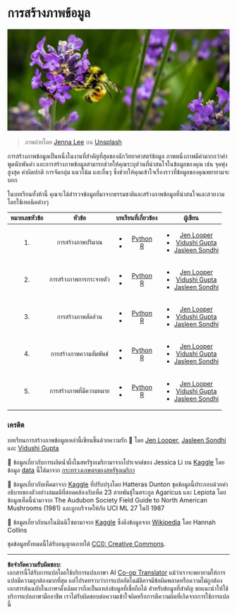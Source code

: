 <!--
CO_OP_TRANSLATOR_METADATA:
{
  "original_hash": "1441550a0d789796b2821e04f7f4cc94",
  "translation_date": "2025-08-26T22:40:18+00:00",
  "source_file": "3-Data-Visualization/README.md",
  "language_code": "th"
}
-->
# การสร้างภาพข้อมูล

![ผึ้งบนดอกลาเวนเดอร์](../../../translated_images/bee.0aa1d91132b12e3a8994b9ca12816d05ce1642010d9b8be37f8d37365ba845cf.th.jpg)
> ภาพถ่ายโดย <a href="https://unsplash.com/@jenna2980?utm_source=unsplash&utm_medium=referral&utm_content=creditCopyText">Jenna Lee</a> บน <a href="https://unsplash.com/s/photos/bees-in-a-meadow?utm_source=unsplash&utm_medium=referral&utm_content=creditCopyText">Unsplash</a>

การสร้างภาพข้อมูลเป็นหนึ่งในงานที่สำคัญที่สุดของนักวิทยาศาสตร์ข้อมูล ภาพหนึ่งภาพมีค่ามากกว่าคำพูดนับพันคำ และการสร้างภาพข้อมูลสามารถช่วยให้คุณระบุส่วนที่น่าสนใจในข้อมูลของคุณ เช่น จุดพุ่งสูงสุด ค่าผิดปกติ การจัดกลุ่ม แนวโน้ม และอื่นๆ ซึ่งช่วยให้คุณเข้าใจเรื่องราวที่ข้อมูลของคุณพยายามจะบอก

ในบทเรียนทั้งห้านี้ คุณจะได้สำรวจข้อมูลที่มาจากธรรมชาติและสร้างภาพข้อมูลที่น่าสนใจและสวยงามโดยใช้เทคนิคต่างๆ

| หมายเลขหัวข้อ | หัวข้อ | บทเรียนที่เกี่ยวข้อง | ผู้เขียน |
| :-----------: | :--: | :-----------: | :----: |
| 1. | การสร้างภาพปริมาณ | <ul> <li> [Python](09-visualization-quantities/README.md)</li>  <li>[R](../../../3-Data-Visualization/R/09-visualization-quantities) </li> </ul>|<ul> <li> [Jen Looper](https://twitter.com/jenlooper)</li><li> [Vidushi Gupta](https://github.com/Vidushi-Gupta)</li> <li>[Jasleen Sondhi](https://github.com/jasleen101010)</li></ul> |
| 2. | การสร้างภาพการกระจายตัว | <ul> <li> [Python](10-visualization-distributions/README.md)</li>  <li>[R](../../../3-Data-Visualization/R/10-visualization-distributions) </li> </ul>|<ul> <li> [Jen Looper](https://twitter.com/jenlooper)</li><li> [Vidushi Gupta](https://github.com/Vidushi-Gupta)</li> <li>[Jasleen Sondhi](https://github.com/jasleen101010)</li></ul> |
| 3. | การสร้างภาพสัดส่วน | <ul> <li> [Python](11-visualization-proportions/README.md)</li>  <li>[R](../../../3-Data-Visualization) </li> </ul>|<ul> <li> [Jen Looper](https://twitter.com/jenlooper)</li><li> [Vidushi Gupta](https://github.com/Vidushi-Gupta)</li> <li>[Jasleen Sondhi](https://github.com/jasleen101010)</li></ul> |
| 4. | การสร้างภาพความสัมพันธ์ | <ul> <li> [Python](12-visualization-relationships/README.md)</li>  <li>[R](../../../3-Data-Visualization) </li> </ul>|<ul> <li> [Jen Looper](https://twitter.com/jenlooper)</li><li> [Vidushi Gupta](https://github.com/Vidushi-Gupta)</li> <li>[Jasleen Sondhi](https://github.com/jasleen101010)</li></ul> |
| 5. | การสร้างภาพที่มีความหมาย | <ul> <li> [Python](13-meaningful-visualizations/README.md)</li>  <li>[R](../../../3-Data-Visualization) </li> </ul>|<ul> <li> [Jen Looper](https://twitter.com/jenlooper)</li><li> [Vidushi Gupta](https://github.com/Vidushi-Gupta)</li> <li>[Jasleen Sondhi](https://github.com/jasleen101010)</li></ul> |

### เครดิต

บทเรียนการสร้างภาพข้อมูลเหล่านี้เขียนขึ้นด้วยความรัก 🌸 โดย [Jen Looper](https://twitter.com/jenlooper), [Jasleen Sondhi](https://github.com/jasleen101010) และ [Vidushi Gupta](https://github.com/Vidushi-Gupta)

🍯 ข้อมูลเกี่ยวกับการผลิตน้ำผึ้งในสหรัฐอเมริกามาจากโปรเจกต์ของ Jessica Li บน [Kaggle](https://www.kaggle.com/jessicali9530/honey-production) โดยข้อมูล [data](https://usda.library.cornell.edu/concern/publications/rn301137d) นี้ได้มาจาก [กระทรวงเกษตรของสหรัฐอเมริกา](https://www.nass.usda.gov/About_NASS/index.php)

🍄 ข้อมูลเกี่ยวกับเห็ดมาจาก [Kaggle](https://www.kaggle.com/hatterasdunton/mushroom-classification-updated-dataset) ที่ปรับปรุงโดย Hatteras Dunton ชุดข้อมูลนี้ประกอบด้วยคำอธิบายของตัวอย่างสมมติที่สอดคล้องกับเห็ด 23 สายพันธุ์ในตระกูล Agaricus และ Lepiota โดยข้อมูลเห็ดนี้นำมาจาก The Audubon Society Field Guide to North American Mushrooms (1981) และถูกบริจาคให้กับ UCI ML 27 ในปี 1987

🦆 ข้อมูลเกี่ยวกับนกในมินนิโซตามาจาก [Kaggle](https://www.kaggle.com/hannahcollins/minnesota-birds) ซึ่งดึงข้อมูลจาก [Wikipedia](https://en.wikipedia.org/wiki/List_of_birds_of_Minnesota) โดย Hannah Collins

ชุดข้อมูลทั้งหมดนี้ได้รับอนุญาตภายใต้ [CC0: Creative Commons](https://creativecommons.org/publicdomain/zero/1.0/).

---

**ข้อจำกัดความรับผิดชอบ**:  
เอกสารนี้ได้รับการแปลโดยใช้บริการแปลภาษา AI [Co-op Translator](https://github.com/Azure/co-op-translator) แม้ว่าเราจะพยายามให้การแปลมีความถูกต้องมากที่สุด แต่โปรดทราบว่าการแปลอัตโนมัติอาจมีข้อผิดพลาดหรือความไม่ถูกต้อง เอกสารต้นฉบับในภาษาดั้งเดิมควรถือเป็นแหล่งข้อมูลที่เชื่อถือได้ สำหรับข้อมูลที่สำคัญ ขอแนะนำให้ใช้บริการแปลภาษามืออาชีพ เราไม่รับผิดชอบต่อความเข้าใจผิดหรือการตีความผิดที่เกิดจากการใช้การแปลนี้